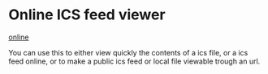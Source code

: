 # Online ICS feed viewer

[online](https://bilal-arikan.github.io/Base64ConverterApi/#file=QkVHSU46VkNBTEVOREFSDQpUWklEOkV1cm9wZS9Mb25kb24NCkJFR0lOOlZFVkVOVA0KVUlEOmhhZnRhbGlra2trDQpEVFNUQU1QOjIwMjQxMTAxVDA2MDAwMFoNCkRUU1RBUlQ6MjAyNDExMDFUMDYwMDAwWg0KRFRFTkQ6MjAyNDExMDNUMDYwMDAwWg0KUlJVTEU6RlJFUT1XRUVLTFk7QllEQVk9TU8sVFUNClNFUVVFTkNFOjENClNVTU1BUlk6aGFmdGFsaWtra2sNCkVORDpWRVZFTlQNCkVORDpWQ0FMRU5EQVINCg%3D%3D)

You can use this to either view quickly the contents of a ics file, or a ics feed online, or to make a public ics feed or local file viewable trough an url.